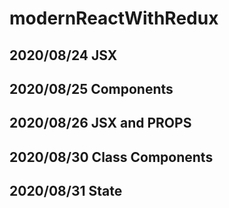 # modernReactWithRedux
## 2020/08/24 JSX
## 2020/08/25 Components
## 2020/08/26 JSX and PROPS
## 2020/08/30 Class Components
## 2020/08/31 State
